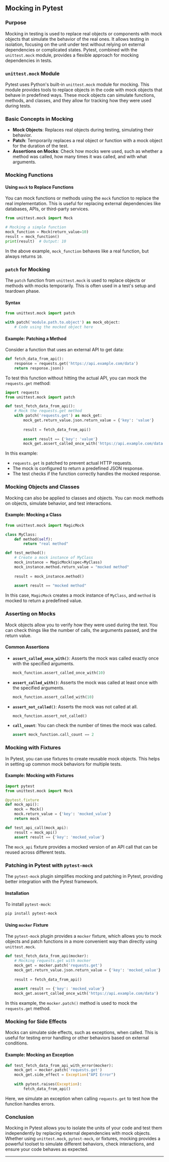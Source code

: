 ## Mocking in Pytest

### Purpose

Mocking in testing is used to replace real objects or components with mock objects that simulate the behavior of the real ones. It allows testing in isolation, focusing on the unit under test without relying on external dependencies or complicated states. Pytest, combined with the `unittest.mock` module, provides a flexible approach for mocking dependencies in tests.

### `unittest.mock` Module

Pytest uses Python's built-in `unittest.mock` module for mocking. This module provides tools to replace objects in the code with mock objects that behave in predefined ways. These mock objects can simulate functions, methods, and classes, and they allow for tracking how they were used during tests.

### Basic Concepts in Mocking

* **Mock Objects**: Replaces real objects during testing, simulating their behavior.
* **Patch**: Temporarily replaces a real object or function with a mock object for the duration of the test.
* **Assertions on Mocks**: Check how mocks were used, such as whether a method was called, how many times it was called, and with what arguments.

### Mocking Functions

#### Using `mock` to Replace Functions

You can mock functions or methods using the `mock` function to replace the real implementation. This is useful for replacing external dependencies like databases, APIs, or third-party services.

```python
from unittest.mock import Mock

# Mocking a simple function
mock_function = Mock(return_value=10)
result = mock_function()
print(result)  # Output: 10
```

In the above example, `mock_function` behaves like a real function, but always returns `10`.

### `patch` for Mocking

The `patch` function from `unittest.mock` is used to replace objects or methods with mocks temporarily. This is often used in a test's setup and teardown phase.

#### Syntax

```python
from unittest.mock import patch

with patch('module.path.to.object') as mock_object:
    # Code using the mocked object here
```

#### Example: Patching a Method

Consider a function that uses an external API to get data:

```python
def fetch_data_from_api():
    response = requests.get('https://api.example.com/data')
    return response.json()
```

To test this function without hitting the actual API, you can mock the `requests.get` method:

```python
import requests
from unittest.mock import patch

def test_fetch_data_from_api():
    # Mock the requests.get method
    with patch('requests.get') as mock_get:
        mock_get.return_value.json.return_value = {'key': 'value'}
        
        result = fetch_data_from_api()
        
        assert result == {'key': 'value'}
        mock_get.assert_called_once_with('https://api.example.com/data')
```

In this example:

* `requests.get` is patched to prevent actual HTTP requests.
* The mock is configured to return a predefined JSON response.
* The test checks if the function correctly handles the mocked response.

### Mocking Objects and Classes

Mocking can also be applied to classes and objects. You can mock methods on objects, simulate behavior, and test interactions.

#### Example: Mocking a Class

```python
from unittest.mock import MagicMock

class MyClass:
    def method(self):
        return "real method"

def test_method():
    # Create a mock instance of MyClass
    mock_instance = MagicMock(spec=MyClass)
    mock_instance.method.return_value = "mocked method"
    
    result = mock_instance.method()
    
    assert result == "mocked method"
```

In this case, `MagicMock` creates a mock instance of `MyClass`, and `method` is mocked to return a predefined value.

### Asserting on Mocks

Mock objects allow you to verify how they were used during the test. You can check things like the number of calls, the arguments passed, and the return value.

#### Common Assertions

* **`assert_called_once_with()`**: Asserts the mock was called exactly once with the specified arguments.

  ```python
  mock_function.assert_called_once_with(10)
  ```

* **`assert_called_with()`**: Asserts the mock was called at least once with the specified arguments.

  ```python
  mock_function.assert_called_with(10)
  ```

* **`assert_not_called()`**: Asserts the mock was not called at all.

  ```python
  mock_function.assert_not_called()
  ```

* **`call_count`**: You can check the number of times the mock was called.

  ```python
  assert mock_function.call_count == 2
  ```

### Mocking with Fixtures

In Pytest, you can use fixtures to create reusable mock objects. This helps in setting up common mock behaviors for multiple tests.

#### Example: Mocking with Fixtures

```python
import pytest
from unittest.mock import Mock

@pytest.fixture
def mock_api():
    mock = Mock()
    mock.return_value = {'key': 'mocked_value'}
    return mock

def test_api_call(mock_api):
    result = mock_api()
    assert result == {'key': 'mocked_value'}
```

The `mock_api` fixture provides a mocked version of an API call that can be reused across different tests.

### Patching in Pytest with `pytest-mock`

The `pytest-mock` plugin simplifies mocking and patching in Pytest, providing better integration with the Pytest framework.

#### Installation

To install `pytest-mock`:

```bash
pip install pytest-mock
```

#### Using `mocker` Fixture

The `pytest-mock` plugin provides a `mocker` fixture, which allows you to mock objects and patch functions in a more convenient way than directly using `unittest.mock`.

```python
def test_fetch_data_from_api(mocker):
    # Mocking requests.get with mocker
    mock_get = mocker.patch('requests.get')
    mock_get.return_value.json.return_value = {'key': 'mocked_value'}
    
    result = fetch_data_from_api()
    
    assert result == {'key': 'mocked_value'}
    mock_get.assert_called_once_with('https://api.example.com/data')
```

In this example, the `mocker.patch()` method is used to mock the `requests.get` method.

### Mocking for Side Effects

Mocks can simulate side effects, such as exceptions, when called. This is useful for testing error handling or other behaviors based on external conditions.

#### Example: Mocking an Exception

```python
def test_fetch_data_from_api_with_error(mocker):
    mock_get = mocker.patch('requests.get')
    mock_get.side_effect = Exception("API Error")
    
    with pytest.raises(Exception):
        fetch_data_from_api()
```

Here, we simulate an exception when calling `requests.get` to test how the function handles errors.

### Conclusion

Mocking in Pytest allows you to isolate the units of your code and test them independently by replacing external dependencies with mock objects. Whether using `unittest.mock`, `pytest-mock`, or fixtures, mocking provides a powerful toolset to simulate different behaviors, check interactions, and ensure your code behaves as expected.

---
